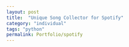 ```yaml
---
layout: post
title:  "Unique Song Collector for Spotify"
category: "individual"
tags: "python"
permalink: Portfolio/spotify
---
```

<html>
  <head>
    <!-- PyScript CSS -->
    <link rel="stylesheet" href="https://pyscript.net/releases/2025.2.1/core.css">
    <!-- This script tag bootstraps PyScript -->
    <script type="module" src="https://pyscript.net/releases/2025.2.1/core.js"></script>
  </head>
  <body>
    <script type="py" src="/Portfolio/spotify_parsing/main.py" terminal></script>
  </body>
</html>


